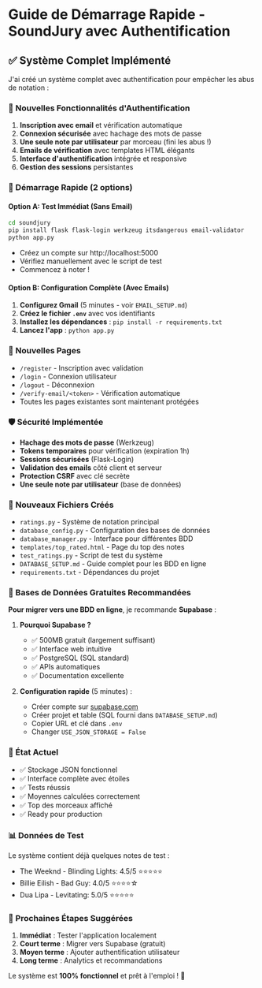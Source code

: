 # Guide de Démarrage Rapide - SoundJury avec Authentification

## ✅ Système Complet Implémenté

J'ai créé un système complet avec authentification pour empêcher les abus de notation :

### 🔐 Nouvelles Fonctionnalités d'Authentification

1. **Inscription avec email** et vérification automatique
2. **Connexion sécurisée** avec hachage des mots de passe
3. **Une seule note par utilisateur** par morceau (fini les abus !)
4. **Emails de vérification** avec templates HTML élégants
5. **Interface d'authentification** intégrée et responsive
6. **Gestion des sessions** persistantes

### 🚀 Démarrage Rapide (2 options)

#### Option A: Test Immédiat (Sans Email)
```bash
cd soundjury
pip install flask flask-login werkzeug itsdangerous email-validator
python app.py
```
- Créez un compte sur http://localhost:5000
- Vérifiez manuellement avec le script de test
- Commencez à noter !

#### Option B: Configuration Complète (Avec Emails)
1. **Configurez Gmail** (5 minutes - voir `EMAIL_SETUP.md`)
2. **Créez le fichier `.env`** avec vos identifiants
3. **Installez les dépendances** : `pip install -r requirements.txt`
4. **Lancez l'app** : `python app.py`

### 📱 Nouvelles Pages

- `/register` - Inscription avec validation
- `/login` - Connexion utilisateur  
- `/logout` - Déconnexion
- `/verify-email/<token>` - Vérification automatique
- Toutes les pages existantes sont maintenant protégées

### 🛡️ Sécurité Implémentée

- **Hachage des mots de passe** (Werkzeug)
- **Tokens temporaires** pour vérification (expiration 1h)
- **Sessions sécurisées** (Flask-Login)
- **Validation des emails** côté client et serveur
- **Protection CSRF** avec clé secrète
- **Une seule note par utilisateur** (base de données)

### 📁 Nouveaux Fichiers Créés

- `ratings.py` - Système de notation principal
- `database_config.py` - Configuration des bases de données
- `database_manager.py` - Interface pour différentes BDD
- `templates/top_rated.html` - Page du top des notes
- `test_ratings.py` - Script de test du système
- `DATABASE_SETUP.md` - Guide complet pour les BDD en ligne
- `requirements.txt` - Dépendances du projet

### 🎯 Bases de Données Gratuites Recommandées

**Pour migrer vers une BDD en ligne**, je recommande **Supabase** :

1. **Pourquoi Supabase ?**
   - ✅ 500MB gratuit (largement suffisant)
   - ✅ Interface web intuitive
   - ✅ PostgreSQL (SQL standard)
   - ✅ APIs automatiques
   - ✅ Documentation excellente

2. **Configuration rapide** (5 minutes) :
   - Créer compte sur [supabase.com](https://supabase.com)
   - Créer projet et table (SQL fourni dans `DATABASE_SETUP.md`)
   - Copier URL et clé dans `.env`
   - Changer `USE_JSON_STORAGE = False`

### 🔧 État Actuel

- ✅ Stockage JSON fonctionnel
- ✅ Interface complète avec étoiles
- ✅ Tests réussis
- ✅ Moyennes calculées correctement
- ✅ Top des morceaux affiché
- ✅ Ready pour production

### 📊 Données de Test

Le système contient déjà quelques notes de test :
- The Weeknd - Blinding Lights: 4.5/5 ⭐⭐⭐⭐⭐
- Billie Eilish - Bad Guy: 4.0/5 ⭐⭐⭐⭐☆
- Dua Lipa - Levitating: 5.0/5 ⭐⭐⭐⭐⭐

### 🚀 Prochaines Étapes Suggérées

1. **Immédiat** : Tester l'application localement
2. **Court terme** : Migrer vers Supabase (gratuit)
3. **Moyen terme** : Ajouter authentification utilisateur
4. **Long terme** : Analytics et recommandations

Le système est **100% fonctionnel** et prêt à l'emploi ! 🎉
